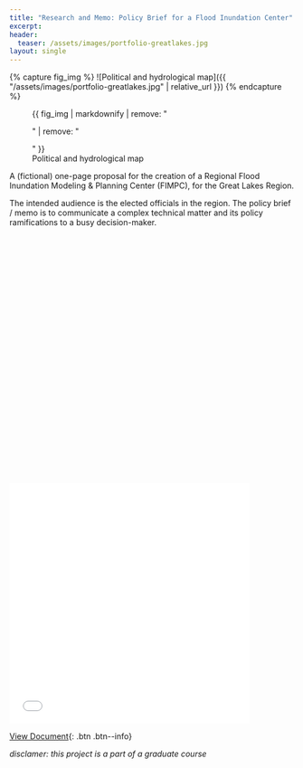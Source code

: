 ```yaml
---
title: "Research and Memo: Policy Brief for a Flood Inundation Center"
excerpt: 
header:
  teaser: /assets/images/portfolio-greatlakes.jpg
layout: single
---
```

{% capture fig_img %}
![Political and hydrological map]({{ "/assets/images/portfolio-greatlakes.jpg" | relative_url }})
{% endcapture %}

<figure>
  {{ fig_img | markdownify | remove: "<p>" | remove: "</p>" }}
  <figcaption>Political and hydrological map</figcaption>
</figure>

A (fictional) one-page proposal for the creation of a Regional Flood Inundation Modeling & Planning Center (FIMPC), for the Great Lakes Region. 

The intended audience is the elected officials in the region. The policy brief / memo is to communicate a complex technical matter and its policy ramifications to a busy decision-maker.

<embed
  src="G:/Github/web/assets/doc/policyBrief_FIMPC.pdf#toolbar=0&navpanes=0&scrollbar=0"
  width="425" height="425" />
  

<embed
  src="assets/doc/policyBrief_FIMPC.pdf#toolbar=0&navpanes=0&scrollbar=0"
  width="425" height="425" />


[View Document](https://github.com/gillianzhaoxz/web/blob/master/assets/doc/policyBrief_FIMPC.pdf){: .btn .btn--info}

_disclamer: this project is a part of a graduate course_
